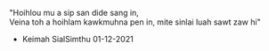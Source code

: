 "Hoihlou mu a sip san dide sang in,  
Veina toh a hoihlam kawkmuhna pen in,
mite sinlai luah sawt zaw hi"  
- Keimah SialSimthu 01-12-2021
